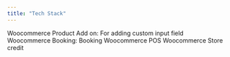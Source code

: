 ```yaml
---
title: "Tech Stack"
---
```


Woocommerce Product Add on: For adding custom input field
Woocommerce Booking: Booking
Woocommerce POS
Woocommerce Store credit
